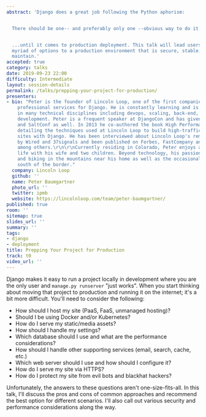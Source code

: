 ```yaml
---
abstract: 'Django does a great job following the Python aphorism:


  There should be one-- and preferably only one --obvious way to do it.


  ...until it comes to production deployment. This talk will lead users through the
  myriad of options to a production environment that is secure, stable, and easy to
  maintain.'
accepted: true
category: talks
date: 2019-09-23 22:00
difficulty: Intermediate
layout: session-details
permalink: /talks/prepping-your-project-for-production/
presenters:
- bio: "Peter is the founder of Lincoln Loop, one of the first companies to provide
    professional services for Django. He is constantly learning and is well-versed
    in many technical disciplines including devops, scaling, back-end, and front-end
    development. Peter is a frequent speaker at DjangoCon and has given talks at PyCon
    and SaltConf as well. In 2013 he co-authored the book High Performance Django,
    detailing the techniques used at Lincoln Loop to build high-traffic, scalable
    sites with Django. He has been interviewed about Lincoln Loop's remote work style
    by Wired and 37signals and been published on Forbes, FastCompany and TechRepublic
    among others.\r\n\r\nCurrently residing in Colorado, Peter enjoys a well balanced
    life with his wife and two children. Beyond technology, his passions include skiing
    and biking in the mountains near his home as well as the occasional surf trip
    south of the border."
  company: Lincoln Loop
  github: ''
  name: Peter Baumgartner
  photo_url: ''
  twitter: ipmb
  website: https://lincolnloop.com/team/peter-baumgartner/
published: true
room: ''
sitemap: true
slides_url: ''
summary: ''
tags:
- django
- deployment
title: Prepping Your Project for Production
track: t0
video_url: ''
---
```


Django makes it easy to run a project locally in development where you are the only user and `manage.py runserver` "just works". When you start thinking about moving that project to production and running it on the internet; it's a bit more difficult. You'll need to consider the following:

* How should I host my site (PaaS, FaaS, unmanaged hosting)?
* Should I be using Docker and/or Kubernetes?
* How do I serve my static/media assets?
* How should I handle my settings?
* Which database should I use and what are the performance considerations?
* How should I handle other supporting services (email, search, cache, etc.)
* Which web server should I use and how should I configure it?
* How do I serve my site via HTTPS?
* How do I protect my site from evil bots and blackhat hackers?

Unfortunately, the answers to these questions aren't one-size-fits-all. In this talk, I'll discuss the pros and cons of common approaches and recommend the best option for different scenarios. I'll also call out various security and performance considerations along the way.